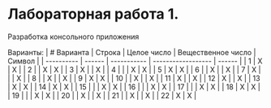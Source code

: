 # Лабораторная работа 1.
Разработка консольного приложения

Варианты:
| # Варианта | Строка | Целое число | Вещественное число | Символ |
| ---------- | ------ | ----------- | ------------------ | ------ |
| 1          | X      | X           |
| 2          |        | X           | X                  |
| 3          | X      |             | X                  |
| 4          |        |             | X                  | X      |
| 5          | X      | X           |
| 6          |        | X           |                    | X      |
| 7          | X      |             |                    | X      |
| 8          |        | X           |                    | X      |
| 9          | X      | X           |
| 10         |        | X           |                    | X      |
| 11         | X      |             | X                  |
| 12         | X      |             | X                  |
| 13         | X      | X           |
| 14         | X      | X           |
| 15         |        |             | X                  | X      |
| 16         |        |             | X                  | X      |
| 17         |        |             | X                  | X      |
| 18         | X      | X           |
| 19         |        |             | X                  | X      |
| 20         |        | X           |                    | X      |
| 21         |        | X           |                    | X      |
| 22         | X      | X           |